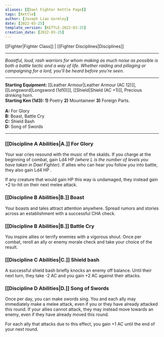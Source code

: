 ```yaml
---
aliases: [[Dael Fighter Kettle Page]]
tags: [Kettle]
author: [Joseph Liao Gormley]
date: [2022-03-25]
template_version: [KETTLE-2022-03-25]
creation_date: [2022-03-25]
---
```

[[Fighter|Fighter Class]] | [[Fighter Disciplines|Disciplines]]
___
*Boastful, loud, rash warriors for whom making as much noise as possible is both a battle tactic and a way of life. Whether raiding and pillaging or campaigning for a lord, you’ll be heard before you’re seen.*
___
**Starting Equipment:** [[Leather Armour|Leather Armour (AC 12)]], [[Longsword|Longsword (1d10)]], [[Shield|Shield (AC +1)]], Precious drinking horn.<br>**Starting Ken (1d3): 1)** Poetry **2)** Mountaineer **3)** Foreign Parts.<br><br>**A:** For Glory<br>**B:** Boast, Battle Cry<br>**C:** Shield Bash<br>**D:** Song of Swords
___
### [[Discipline A Abilities|A.]] For Glory
Your war cries resound with the music of the skalds. If you charge at the beginning of combat, gain Ld4 HP *(where L is the number of levels you have taken in Dael Fighter)*. If allies who can hear you follow you into battle, they also gain Ld4 HP .

If any creature that would gain HP this way is undamaged, they instead gain +2 to-hit on their next melee attack.

### [[Discipline B Abilities|B.]] Boast
Your boasts and tales attract attention anywhere. Spread rumors and stories across an establishment with a successful CHA check.

### [[Discipline B Abilities|B.]] Battle Cry
You inspire allies or terrify enemies with a vigorous shout. Once per combat, reroll an ally or enemy morale check and take your choice of the result.

### [[Discipline C Abilities|C.]] Shield bash
A successful shield bash briefly knocks an enemy off balance. Until their next turn, they take -2 AC and you gain +2 AC against their attacks.

### [[Discipline D Abilities|D.]] Song of Swords
Once per day, you can make swords sing. You and each ally may immediately make a melee attack, even if you or they have already attacked this round. If your allies cannot attack, they may instead move towards an enemy, even if they have already moved this round. 

For each ally that attacks due to this effect, you gain +1 AC until the end of your next round. 
